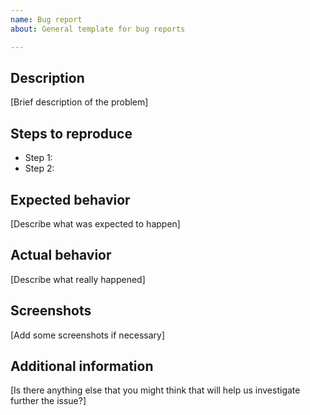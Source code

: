 ```yaml
---  
name: Bug report  
about: General template for bug reports  

---  
```


## Description

[Brief description of the problem]

## Steps to reproduce
- Step 1:  
- Step 2:  

## Expected behavior

[Describe what was expected to happen]

## Actual behavior

[Describe what really happened]

## Screenshots

[Add some screenshots if necessary]

## Additional information

[Is there anything else that you might think that will help us investigate further the issue?]
